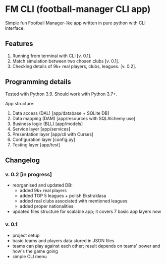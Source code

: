 # FM CLI (football-manager CLI app)
Simple fun Football Manager-like app written in pure python with CLI interface.

## Features
1. Running from terminal with CLI [v. 0.1].
2. Match simulation between two chosen clubs [v. 0.1].
3. Checking details of 9k+ real players, clubs, leagues. [v. 0.2].

## Programming details
Tested with Python 3.9. Should work with Python 3.7+.

App structure:
1. Data access (DAL) [app/database + SQLite DB]
2. Data mapping (DAM) [app/resources with SQLAlchemy use]
3. Business logic (BLL) [app/models]
4. Service layer [app/services]
5. Presentation layer [app/cli with Curses]
6. Configuration layer [config.py]
7. Testing layer [app/test]


## Changelog

### v. 0.2 [in progress]
- reorganised and updated DB:
    - added 9k+ real players
    - added TOP 5 leagues + polish Ekstraklasa
    - added real clubs associated with mentioned leagues
    - added proper nationalities
- updated files structure for scalable app; it covers 7 basic app layers now

### v. 0.1
- project setup
- basic teams and players data stored in JSON files
- teams can play against each other; result depends on teams' power and how's the game going
- simple CLI menu
